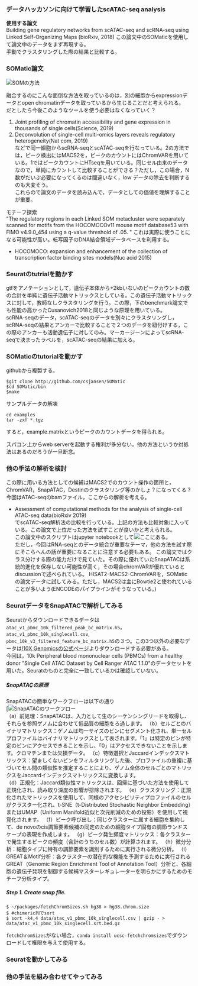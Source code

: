 ### データハッカソンに向けて学習したscATAC-seq analysis  
 **使用する論文**   
 Building gene regulatory networks from scATAC-seq and scRNA-seq using Linked Self-Organizing Maps (bioRxiv, 2018)
 この論文中のSOMaticを使用して論文中のデータをまず再現する。  
 手動でクラスタリングした際の結果と比較する。  

### SOMatic論文   
 ![SOMの方法](https://www.biorxiv.org/content/biorxiv/early/2018/10/09/438937/F5.large.jpg?width=800&height=600&carousel=1 )

 融合するのにこんな面倒な方法を取っているのは，別の細胞からexpressionデータとopen chromatinデータを取っているから生じることだと考えられる。  
 だとしたら今後このようなツールを使う必要はなくなっていく？   
 1. Joint profiling of chromatin accessibility and gene expression in thousands of single cells(Science, 2019)  
 2. Deconvolution of single-cell multi-omics layers reveals regulatory heterogeneity(Nat com, 2019)  
 などで同一細胞からscRNA-seqとscATAC-seqを行なっている。2の方法では，ピーク検出にはMACS2を，ピークのカウントにはChromVARを用いている。1ではピークカウントにHTseqを用いている。同じセル由来のデータなので，単純にカウントして比較することができる？ただし，この場合，N数がだいぶ必要になってくるのは間違いなく，low データの除去を判断するのも大変そう。  
 これらので論文のデータを読み込んで，データとしての価値を理解することが重要。

 モチーフ探索  
 "The regulatory regions in each Linked SOM metacluster were separately scanned for motifs from the HOCOMOCOv11 mouse motif database53 with FIMO v4.9.0_454 using a q-value threshold of .05. "
 これは実際に使うことになる可能性が高い。転写因子のDNA結合領域データベースを利用する。  
 * HOCOMOCO: expansion and enhancement of the collection of transcription factor binding sites models(Nuc acid 2015)

### Seuratのtutrialを動かす
gtfをアノテーションとして，遺伝子本体から+2kbいないのピークカウントの数の合計を単純に遺伝子活動マトリックスとしている。この遺伝子活動マトリックスに対して，教師なしクラスタリングを行う。この際，下のbenchmark論文でも性能の高かったCusanovich2018と同じような原理を用いている。  
scRNA-seqのデータ，scATAC-seqのデータを別々にクラスタリングし，scRNA-seqの結果とアンカーで比較することで２つのデータを紐付けする，この際のアンカーも活動遺伝子に対してのみ。マーカージーンによってscRNA-seqで決まったラベルを，scATAC-seqの結果に加える。  

### SOMaticのtutorialを動かす  
githubから複製する。
```
$git clone http://github.com/csjansen/SOMatic  
$cd SOMatic/bin  
$make  
```
サンプルデータの解凍  
```
cd examples  
tar -zxf *.tgz
```
すると，example.matrixというピークのカウントデータを得られる。  

スパコン上からweb serverを起動する権利が多分ない。他の方法というか対処法はあるのだろうが一旦断念。

### 他の手法の解析を検討
この際に用いる方法としての候補はMACS2でのカウント操作の箇所と，ChromVAR，SnapATAC，Destinのクラスタリング等のかしょ？になってくる？今回はATAC-seqのbamファイル，ここからの解析を考える。
* Assessment of computational methods for the analysis of single-cell ATAC-seq data(bioRxiv 2019)  
でscATAC-seq解析法の比較を行っている。上記の方法も比較対象に入っている。この論文で上位だった方法を試すことが良いかと考えられる。  
この論文中のスクリプトはjupyter notebookとして![ここ](https://github.com/pinellolab/scATAC-benchmarking)にある。  
ただし，今回はRNA-seqとのデータ統合が重要なテーマ，他の方法を試す際にそこらへんの話が重要になることに注意する必要もある。
この論文ではクラス分けする際の能力だけで見ていた。その際に優れていたSnapATACは系統的進化を保存しない可能性が高く，その場合chromVARが優れているとdiscussionで述べられている。
HISAT2-MACS2-ChromVARを，SOMaticの論文データに試してみる。ただし，MACS2は主にBowtie2と使われていることが多いよう(ENCODEのパイプラインがそうなっている。)  

### SeuratデータをSnapATACで解析してみる  
Seuratからダウンロードできるデータは`atac_v1_pbmc_10k_filtered_peak_bc_matrix.h5`，` atac_v1_pbmc_10k_singlecell.csv`,
  `pbmc_10k_v3_filtered_feature_bc_matrix.h5`の３つ。この3つ以外の必要なデータは[!10X Genomicsの公式ページ](https://support.10xgenomics.com/single-cell-atac/datasets/1.1.0/atac_v1_pbmc_10k)よりダウンロードする必要がある。  
  今回は，10k Peripheral blood mononuclear cells (PBMCs) from a healthy donor "Single Cell ATAC Dataset by Cell Ranger ATAC 1.1.0"のデータセットを用いた。Seuratのものと完全に一致しているかは確認していない。

##### SnapATAÇの原理  
SnapATACの簡単なワークフローは以下の通り  
[![SnapATACのワークフロー](https://www.biorxiv.org/content/biorxiv/early/2019/05/13/615179/F1.large.jpg?width=800&height=600&carousel=1)  
（a）前処理：SnapATACは、入力として生のシーケンシングリードを取得し、それらを参照ゲノムに合わせて低品質の細胞をろ過します。 （b）セルごとのバイナリマトリックス：ゲノムは均一サイズのビンにセグメント化され、単一セルプロファイルはバイナリマトリックスとして表されます。「1」は特定のビンが特定のビンにアクセスできることを示し、「0」はアクセスできないことを示します。クロマチンまたは欠損データ。 （c）特徴選択とJaccardインデックスマトリックス：望ましくないビンをフィルタリングした後、プロファイルの重複に基づいてセル間の類似性を推定することにより、ゲノム全体のセルごとのマトリックスをJaccardインデックスマトリックスに変換します。  
（d）正規化：Jaccard類似性マトリックスは、回帰に基づいた方法を使用して正規化され、読み取り深度の影響が排除されます。 （e）クラスタリング：正規化されたマトリックスを使用して、同様のアクセシビリティプロファイルのセルがクラスター化され、t-SNE（t-Distributed Stochastic Neighbor Embedding）またはUMAP（Uniform Manifold近似と次元削減のための投影）を使用して視覚化されます。 
（f）ピーク呼び出し：同じクラスターに属する細胞を集約して、de novoのcis調節要素候補の同定のための細胞タイプ固有の調節ランドスケープの表現を作成します。 （g）ピーク発生頻度マトリックス：各クラスターで発生するピークの頻度（合​​計のうちのセル数）が計算されます。 
（h）微分分析：細胞タイプに特有の調節要素を識別するために実行される微分分析。
（i）GREAT＆Motif分析：各クラスターの潜在的な機能を予測するために実行されるGREAT（Genomic Region Enrichment Tool of Annotation Tool）分析と、各細胞の遺伝子発現を制御する候補マスターレギュレーターを明らかにするためのモチーフ分析タイプ。

##### Step 1. Create snap file.  
```
$ ~/packages/fetchChromSizes.sh hg38 > hg38.chrom.size
$ #chimeric列でsort
$ sort -k4,4 data/atac_v1_pbmc_10k_singlecell.csv | gzip - > data/atac_v1_pbmc_10k_singlecell.srt.bed.gz
```
`fetchChromSizes`がない場合，`conda install ucsc-fetchchromsizes`でダウンロードして権限を与えて使用する。


 ### Seuratを動かしてみる  
 ### 他の手法を組み合わせてやってみる  
